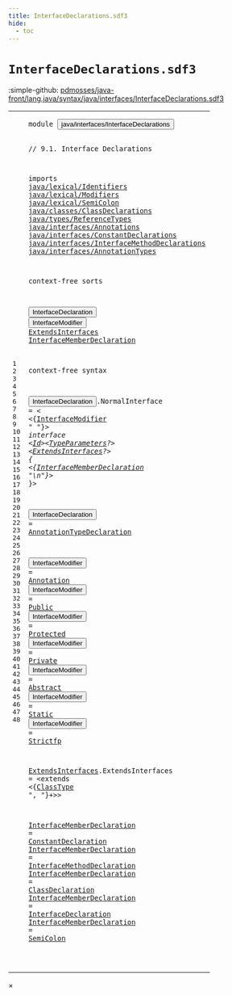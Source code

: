 ```yaml
---
title: InterfaceDeclarations.sdf3
hide:
  - toc
---
```


# `InterfaceDeclarations.sdf3`

:simple-github: [pdmosses/java-front/lang.java/syntax/java/interfaces/InterfaceDeclarations.sdf3]

[pdmosses/java-front/lang.java/syntax/java/interfaces/InterfaceDeclarations.sdf3]: https://github.com/pdmosses/java-front/blob/master/lang.java/syntax/java/interfaces/InterfaceDeclarations.sdf3 "The source file on GitHub"

<div class="sdf3"><table class="highlighttable"><tbody><tr><td class="linenos"><div class="linenodiv"><pre><span></span>1
2
3
4
5
6
7
8
9
10
11
12
13
14
15
16
17
18
19
20
21
22
23
24
25
26
27
28
29
30
31
32
33
34
35
36
37
38
39
40
41
42
43
44
45
46
47
48
</pre></div></td>
<td class="code"><pre><code><span class="keyword">module</span> <button class="modal-open" id="java/interfaces/InterfaceDeclarations_1_8" title="a definition with multiple references" data-urls="../AnnotationTypes.sdf3/#java/interfaces/InterfaceDeclarations line 6_3; ../Main.sdf3/#java/interfaces/InterfaceDeclarations line 6_3; ../../classes/ClassDeclarations.sdf3/#java/interfaces/InterfaceDeclarations line 17_3; ../../packages/TypeDeclarations.sdf3/#java/interfaces/InterfaceDeclarations line 8_3">java/interfaces/InterfaceDeclarations</button>

<span class="layout">// 9.1. Interface Declarations</span>

<span class="keyword">imports</span>
  <a href="../../lexical/Identifiers.sdf3/#java/lexical/Identifiers_1_8" id="java/lexical/Identifiers_6_3" title="a reference to a single-file definition">java/lexical/Identifiers</a>
  <a href="../../lexical/Modifiers.sdf3/#java/lexical/Modifiers_1_8" id="java/lexical/Modifiers_7_3" title="a reference to a single-file definition">java/lexical/Modifiers</a>
  <a href="../../lexical/SemiColon.sdf3/#java/lexical/SemiColon_1_8" id="java/lexical/SemiColon_8_3" title="a reference to a single-file definition">java/lexical/SemiColon</a>
  <a href="../../classes/ClassDeclarations.sdf3/#java/classes/ClassDeclarations_1_8" id="java/classes/ClassDeclarations_9_3" title="a reference to a single-file definition">java/classes/ClassDeclarations</a>
  <a href="../../types/ReferenceTypes.sdf3/#java/types/ReferenceTypes_1_8" id="java/types/ReferenceTypes_10_3" title="a reference to a single-file definition">java/types/ReferenceTypes</a>
  <a href="../Annotations.sdf3/#java/interfaces/Annotations_1_8" id="java/interfaces/Annotations_11_3" title="a reference to a single-file definition">java/interfaces/Annotations</a>
  <a href="../ConstantDeclarations.sdf3/#java/interfaces/ConstantDeclarations_1_8" id="java/interfaces/ConstantDeclarations_12_3" title="a reference to a single-file definition">java/interfaces/ConstantDeclarations</a>
  <a href="../InterfaceMethodDeclarations.sdf3/#java/interfaces/InterfaceMethodDeclarations_1_8" id="java/interfaces/InterfaceMethodDeclarations_13_3" title="a reference to a single-file definition">java/interfaces/InterfaceMethodDeclarations</a>
  <a href="../AnnotationTypes.sdf3/#java/interfaces/AnnotationTypes_1_8" id="java/interfaces/AnnotationTypes_14_3" title="a reference to a single-file definition">java/interfaces/AnnotationTypes</a>

<span class="keyword">context-free sorts</span>

  <button class="modal-open" id="InterfaceDeclaration_18_3" title="a definition with multiple references" data-urls="#InterfaceDeclaration line 46_32; ../AnnotationTypes.sdf3/#InterfaceDeclaration line 34_37; ../../classes/ClassDeclarations.sdf3/#InterfaceDeclaration line 66_28; ../../packages/TypeDeclarations.sdf3/#InterfaceDeclaration line 17_21">InterfaceDeclaration</button>
  <button class="modal-open" id="InterfaceModifier_19_3" title="a definition with multiple references" data-urls="#InterfaceModifier line 27_5; ../AnnotationTypes.sdf3/#InterfaceModifier line 27_5">InterfaceModifier</button>
  <a href="#ExtendsInterfaces_27_63" id="ExtendsInterfaces_20_3" title="a definition with a single reference">ExtendsInterfaces</a>
  <a href="#InterfaceMemberDeclaration_28_7" id="InterfaceMemberDeclaration_21_3" title="a definition with a single reference">InterfaceMemberDeclaration</a>

<span class="keyword">context-free syntax</span>

  
  <button class="modal-open" id="InterfaceDeclaration_26_3" title="a definition with multiple references" data-urls="#InterfaceDeclaration line 46_32; ../AnnotationTypes.sdf3/#InterfaceDeclaration line 34_37; ../../classes/ClassDeclarations.sdf3/#InterfaceDeclaration line 66_28; ../../packages/TypeDeclarations.sdf3/#InterfaceDeclaration line 17_21">InterfaceDeclaration</button>.<span class="cons_Constructor"><span id="NormalInterface_26_24" title="a definition with no references">NormalInterface</span></span> = &lt;
  &lt;{<a href="#InterfaceModifier_19_3" id="InterfaceModifier_27_5" title="a reference to a single-file definition">InterfaceModifier</a> <span class="cons_Lit">" "</span>}*&gt; <span class="cons_String">interface</span> &lt;<a href="../../lexical/Identifiers.sdf3/#Id_15_3" id="Id_27_41" title="a reference to a single-file definition">Id</a>&gt;&lt;<a href="../../classes/ClassDeclarations.sdf3/#TypeParameters_25_3" id="TypeParameters_27_45" title="a reference to a single-file definition">TypeParameters</a>?&gt; &lt;<a href="#ExtendsInterfaces_20_3" id="ExtendsInterfaces_27_63" title="a reference to a single-file definition">ExtendsInterfaces</a>?&gt; <span class="cons_String">{</span>
    &lt;{<a href="#InterfaceMemberDeclaration_21_3" id="InterfaceMemberDeclaration_28_7" title="a reference to a single-file definition">InterfaceMemberDeclaration</a> <span class="cons_Lit">"\n"</span>}*&gt;
  <span class="cons_String">}</span>&gt;
  
  <button class="modal-open" id="InterfaceDeclaration_31_3" title="a definition with multiple references" data-urls="#InterfaceDeclaration line 46_32; ../AnnotationTypes.sdf3/#InterfaceDeclaration line 34_37; ../../classes/ClassDeclarations.sdf3/#InterfaceDeclaration line 66_28; ../../packages/TypeDeclarations.sdf3/#InterfaceDeclaration line 17_21">InterfaceDeclaration</button> = <a href="../AnnotationTypes.sdf3/#AnnotationTypeDeclaration_18_3" id="AnnotationTypeDeclaration_31_26" title="a reference to a single-file definition">AnnotationTypeDeclaration</a>
  
  <button class="modal-open" id="InterfaceModifier_33_3" title="a definition with multiple references" data-urls="#InterfaceModifier line 27_5; ../AnnotationTypes.sdf3/#InterfaceModifier line 27_5">InterfaceModifier</button> = <a href="../Annotations.sdf3/#Annotation_12_3" id="Annotation_33_23" title="a reference to a single-file definition">Annotation</a>
  <button class="modal-open" id="InterfaceModifier_34_3" title="a definition with multiple references" data-urls="#InterfaceModifier line 27_5; ../AnnotationTypes.sdf3/#InterfaceModifier line 27_5">InterfaceModifier</button> = <a href="../../lexical/Modifiers.sdf3/#Public_14_3" id="Public_34_23" title="a reference to a single-file definition">Public</a>
  <button class="modal-open" id="InterfaceModifier_35_3" title="a definition with multiple references" data-urls="#InterfaceModifier line 27_5; ../AnnotationTypes.sdf3/#InterfaceModifier line 27_5">InterfaceModifier</button> = <a href="../../lexical/Modifiers.sdf3/#Protected_13_3" id="Protected_35_23" title="a reference to a single-file definition">Protected</a>
  <button class="modal-open" id="InterfaceModifier_36_3" title="a definition with multiple references" data-urls="#InterfaceModifier line 27_5; ../AnnotationTypes.sdf3/#InterfaceModifier line 27_5">InterfaceModifier</button> = <a href="../../lexical/Modifiers.sdf3/#Private_12_3" id="Private_36_23" title="a reference to a single-file definition">Private</a>
  <button class="modal-open" id="InterfaceModifier_37_3" title="a definition with multiple references" data-urls="#InterfaceModifier line 27_5; ../AnnotationTypes.sdf3/#InterfaceModifier line 27_5">InterfaceModifier</button> = <a href="../../lexical/Modifiers.sdf3/#Abstract_8_3" id="Abstract_37_23" title="a reference to a single-file definition">Abstract</a>
  <button class="modal-open" id="InterfaceModifier_38_3" title="a definition with multiple references" data-urls="#InterfaceModifier line 27_5; ../AnnotationTypes.sdf3/#InterfaceModifier line 27_5">InterfaceModifier</button> = <a href="../../lexical/Modifiers.sdf3/#Static_15_3" id="Static_38_23" title="a reference to a single-file definition">Static</a>
  <button class="modal-open" id="InterfaceModifier_39_3" title="a definition with multiple references" data-urls="#InterfaceModifier line 27_5; ../AnnotationTypes.sdf3/#InterfaceModifier line 27_5">InterfaceModifier</button> = <a href="../../lexical/Modifiers.sdf3/#Strictfp_16_3" id="Strictfp_39_23" title="a reference to a single-file definition">Strictfp</a>
  
  <a href="#ExtendsInterfaces_27_63" id="ExtendsInterfaces_41_3" title="a definition with a single reference">ExtendsInterfaces</a>.<span class="cons_Constructor"><span id="ExtendsInterfaces_41_21" title="a definition with no references">ExtendsInterfaces</span></span> = &lt;<span class="cons_String">extends</span> &lt;{<a href="../../types/ReferenceTypes.sdf3/#ClassType_14_3" id="ClassType_41_52" title="a reference to a single-file definition">ClassType</a> <span class="cons_Lit">", "</span>}+&gt;&gt;
  
  <a href="#InterfaceMemberDeclaration_28_7" id="InterfaceMemberDeclaration_43_3" title="a definition with a single reference">InterfaceMemberDeclaration</a> = <a href="../ConstantDeclarations.sdf3/#ConstantDeclaration_12_3" id="ConstantDeclaration_43_32" title="a reference to a single-file definition">ConstantDeclaration</a>
  <a href="#InterfaceMemberDeclaration_28_7" id="InterfaceMemberDeclaration_44_3" title="a definition with a single reference">InterfaceMemberDeclaration</a> = <a href="../InterfaceMethodDeclarations.sdf3/#InterfaceMethodDeclaration_12_3" id="InterfaceMethodDeclaration_44_32" title="a reference to a single-file definition">InterfaceMethodDeclaration</a>
  <a href="#InterfaceMemberDeclaration_28_7" id="InterfaceMemberDeclaration_45_3" title="a definition with a single reference">InterfaceMemberDeclaration</a> = <a href="../../classes/ClassDeclarations.sdf3/#ClassDeclaration_22_3" id="ClassDeclaration_45_32" title="a reference to a single-file definition">ClassDeclaration</a>
  <a href="#InterfaceMemberDeclaration_28_7" id="InterfaceMemberDeclaration_46_3" title="a definition with a single reference">InterfaceMemberDeclaration</a> = <a href="#InterfaceDeclaration_18_3" id="InterfaceDeclaration_46_32" title="a reference to a single-file definition">InterfaceDeclaration</a>
  <a href="#InterfaceMemberDeclaration_28_7" id="InterfaceMemberDeclaration_47_3" title="a definition with a single reference">InterfaceMemberDeclaration</a> = <a href="../../lexical/SemiColon.sdf3/#SemiColon_8_3" id="SemiColon_47_32" title="a reference to a single-file definition">SemiColon</a>
  
</code></pre></td></tr></tbody></table></div>

<div id="modal">
  <div id="modal-content">
    <span id="modal-close">&times;</span>
    <h2 id="modal-h2"></h2>
    <p  id="modal-p"></p>
    <ul id="modal-ul"></ul>
  </div>
</div>
